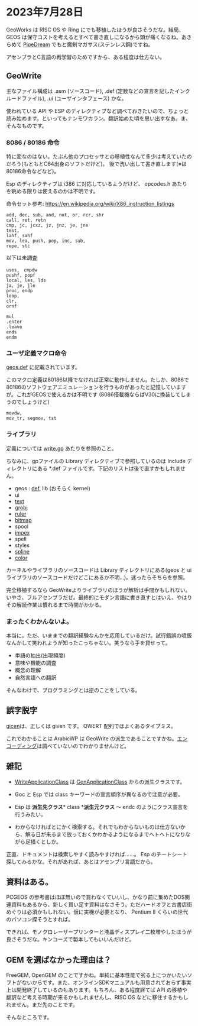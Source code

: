 # 2023年7月28日

GeoWorks は RISC OS や Ring にでも移植したほうが良さそうだな。結局、 GEOS は保守コストを考えるとすべて書き直しになるから頭が痛くなるね。あきらめて [PipeDream](https://croftnuisk.co.uk/coltsoft/pipedream) でもと魔剣マガサス(ステンレス鋼)ですね。

アセンブラとC言語の再学習のためですから、ある程度は仕方ない。

## GeoWrite

主なファイル構成は .asm (ソースコード), .def (定数などの宣言を記したインクルードファイル), .ui (ユーザインタフェース) かな。

使われている API や ESP のディレクティブなど調べておきたいので、ちょっと読み始めます。といってもナンモワカラン。翻訳始めた頃を思い出すなあ。ま、そんなものです。

### 8086 / 80186 命令

特に変なのはない。たぶん他のプロセッサとの移植性なんて多少は考えていたのだろう(もともとC64出身のソフトだけど)。
後で洗い出して書き直します(※は80186命令などなど)。

Esp のディレクティブは i386 に対応しているようだけど、 opcodes.h あたりを眺める限りは使えるのかは不明です。

命令セット参考: https://en.wikipedia.org/wiki/X86_instruction_listings

```
add, dec, sub, and, not, or, rcr, shr
call, ret, retn
cmp, jc, jcxz, jz, jnz, je, jne
test,
lahf, sahf
mov, lea, push, pop, inc, sub, 
repe, stc
```

以下は未調査

```
uses,　cmpdw
pushf, popf
local, les, lds
ja, je, jle
proc, endp
loop,
clr,
ornf

mul
.enter
.leave
ends
endm
```

### ユーザ定義マクロ命令

[geos.def](https://github.com/bluewaysw/pcgeos/blob/9672d033f192a4fd5103103bf385cc8cd58c48b7/Include/geos.def) に記載されています。

このマクロ定義は80186以降でなければ正常に動作しません。たしか、8086で80186のソフトウェアエミュレーションを行うものがあったと記憶していますが。これがGEOSで使えるかは不明です (8086搭載機ならばV30に換装してしまうのでしょうけど)

```
movdw,
mov_tr, segmov, tst
```

### ライブラリ

定義については [write.gp](https://github.com/bluewaysw/pcgeos/blob/9672d033f192a4fd5103103bf385cc8cd58c48b7/Appl/GeoWrite/write.gp#L46C1-L46C1) あたりを参照のこと。

ちなみに、gpファイルの Library ディレクティブで参照しているのは Include ディレクトリにある *.def ファイルです。下記のリストは後で直すかもしれません。

*	geos : [def](https://github.com/bluewaysw/pcgeos/blob/master/Include/geos.def), lib (おそらく kernel)
*	ui
*	[text](https://github.com/bluewaysw/pcgeos/tree/master/Library/Text)
*	[grobj](https://github.com/bluewaysw/pcgeos/tree/master/Library/GrObj)
*	[ruler](https://github.com/bluewaysw/pcgeos/tree/master/Library/Ruler)
*	[bitmap](https://github.com/bluewaysw/pcgeos/tree/master/Library/Bitmap)
*	spool
*	[impex](https://github.com/bluewaysw/pcgeos/tree/master/Library/Impex)
*	spell
*	styles
*	[spline](https://github.com/bluewaysw/pcgeos/tree/master/Library/Spline)
*	[color](https://github.com/bluewaysw/pcgeos/tree/master/Library/Color)

カーネルやライブラリのソースコードは Library ディレクトリにある(geos と ui ライブラリのソースコードだけどこにあるか不明...)。迷ったらそちらを参照。

完全移植するなら GeoWriteよりライブラリのほうが解析は手間かもしれない。いやさ、フルアセンブラだぜ。最終的にモダン言語に書き直すとはいえ、やはりその解読作業は慣れるまで時間がかかる。

### まったくわかんないよ。
本当に。ただ、いままでの翻訳経験なんかを応用しているだけ。試行錯誤の噴飯なんかして笑われようが知ったこっちゃない。笑うなら手を貸せって。

* 単語の抽出(出現頻度)
* 意味や機能の調査
* 概念の理解
* 自然言語への翻訳

そんなわけで、プログラミングとは逆のことをしている。

## 誤字脱字

[gicen](https://github.com/search?q=repo%3Abluewaysw%2Fpcgeos%20gicen&type=code)は、正しくは given です。 QWERT 配列ではよくあるタイプミス。 

これでわかることは ArabicWP は GeoWrite の派生であることですかね。[エンコーディング](https://ja.wikipedia.org/wiki/%E3%82%A2%E3%83%A9%E3%83%93%E3%82%A2%E6%96%87%E5%AD%97)は調べていないのでわかりませんけど。



## 雑記

* [WriteApplicationClass](https://github.com/search?q=repo%3Abluewaysw%2Fpcgeos+WriteApplicationClass&type=code) は [GenApplicationClass](https://github.com/search?q=repo%3Abluewaysw%2Fpcgeos+GenApplicationClass&type=code) からの派生クラスです。 

* Goc と Esp では class キーワードの宣言順序が異なるので注意が必要。

* Esp は **派生先クラス*** class ***派生元クラス** 〜 endc のようにクラス宣言を行うみたい。

* わからなければとにかく検索する。それでもわからないものは仕方ないから、解る日が来るまで放っておくかわかるようになるまでヘトヘトになりながら足掻くとしか。

正直、ドキュメントは検索しやすく読みやすければ……。 Esp のチートシート探してみるかな。それがあれば、あとはアセンブリ言語だから。

## 資料はある。

PCGEOS の参考書はほぼ無いので買わなくていいし、かなり前に集めたDOS関連資料もあるから、新しく買い足す資料はなさそう。ただハードオフと古書店街めぐりは必須かもしれない。仮に実機が必要となり、 Pentium II くらいの世代のパソコン探そうとすれば。

できれば、モノクロレーザープリンターと液晶ディスプレイ二枚増やしたほうが良さそうだな。キンコーズで製本してもいいんだけど。

## GEM を選ばなかった理由は？ 

FreeGEM, OpenGEM のことですかね。単純に基本性能で劣る上につかいたいソフトがないからです。また、オンラインSDKマニュアルも用意されておらず事実上は開発終了しているのもあります。もちろん、ある程度経てば API の移植や翻訳など考える時期が来るかもしれませんし、RISC OS などに移住するかもしれません。まだ先のことです。

そんなところです。
